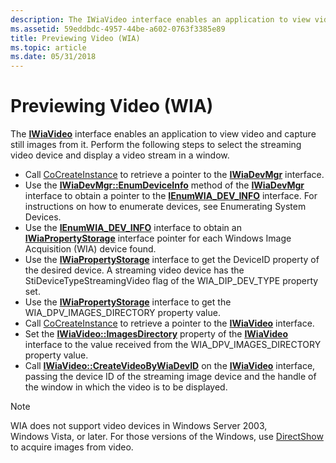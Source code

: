 ```yaml
---
description: The IWiaVideo interface enables an application to view video and capture still images from it.
ms.assetid: 59eddbdc-4957-44be-a602-0763f3385e89
title: Previewing Video (WIA)
ms.topic: article
ms.date: 05/31/2018
---
```


# Previewing Video (WIA)

The [**IWiaVideo**](/windows/desktop/api/Wiavideo/nn-wiavideo-iwiavideo) interface enables an application to view video and capture still images from it. Perform the following steps to select the streaming video device and display a video stream in a window.

-   Call [CoCreateInstance](/windows/win32/api/combaseapi/nf-combaseapi-cocreateinstance) to retrieve a pointer to the [**IWiaDevMgr**](/windows/desktop/api/wia_xp/nn-wia_xp-iwiadevmgr) interface.
-   Use the [**IWiaDevMgr::EnumDeviceInfo**](/windows/desktop/api/wia_xp/nf-wia_xp-iwiadevmgr-enumdeviceinfo) method of the [**IWiaDevMgr**](/windows/desktop/api/wia_xp/nn-wia_xp-iwiadevmgr) interface to obtain a pointer to the [**IEnumWIA\_DEV\_INFO**](/windows/desktop/api/wia_xp/nn-wia_xp-ienumwia_dev_info) interface. For instructions on how to enumerate devices, see Enumerating System Devices.
-   Use the [**IEnumWIA\_DEV\_INFO**](/windows/desktop/api/wia_xp/nn-wia_xp-ienumwia_dev_info) interface to obtain an [**IWiaPropertyStorage**](/windows/desktop/api/wia_xp/nn-wia_xp-iwiapropertystorage) interface pointer for each Windows Image Acquisition (WIA) device found.
-   Use the [**IWiaPropertyStorage**](/windows/desktop/api/wia_xp/nn-wia_xp-iwiapropertystorage) interface to get the DeviceID property of the desired device. A streaming video device has the StiDeviceTypeStreamingVideo flag of the WIA\_DIP\_DEV\_TYPE property set.
-   Use the [**IWiaPropertyStorage**](/windows/desktop/api/wia_xp/nn-wia_xp-iwiapropertystorage) interface to get the WIA\_DPV\_IMAGES\_DIRECTORY property value.
-   Call [CoCreateInstance](/windows/win32/api/combaseapi/nf-combaseapi-cocreateinstance) to retrieve a pointer to the [**IWiaVideo**](/windows/desktop/api/Wiavideo/nn-wiavideo-iwiavideo) interface.
-   Set the [**IWiaVideo::ImagesDirectory**](/windows/desktop/api/Wiavideo/nf-wiavideo-iwiavideo-get_imagesdirectory) property of the [**IWiaVideo**](/windows/desktop/api/Wiavideo/nn-wiavideo-iwiavideo) interface to the value received from the WIA\_DPV\_IMAGES\_DIRECTORY property value.
-   Call [**IWiaVideo::CreateVideoByWiaDevID**](/windows/desktop/api/Wiavideo/nf-wiavideo-iwiavideo-createvideobywiadevid) on the [**IWiaVideo**](/windows/desktop/api/Wiavideo/nn-wiavideo-iwiavideo) interface, passing the device ID of the streaming image device and the handle of the window in which the video is to be displayed.

> [!Note]  
> WIA does not support video devices in Windows Server 2003, Windows Vista, or later. For those versions of the Windows, use [DirectShow](/previous-versions//ms783323(v=vs.85)) to acquire images from video.

 

 

 
